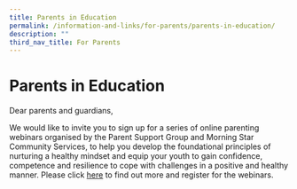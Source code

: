 ```yaml
---
title: Parents in Education
permalink: /information-and-links/for-parents/parents-in-education/
description: ""
third_nav_title: For Parents
---
```

Parents in Education
====================

  

Dear parents and guardians,

  

We would like to invite you to sign up for a series of online parenting webinars organised by the Parent Support Group and Morning Star Community Services, to help you develop the foundational principles of nurturing a healthy mindset and equip your youth to gain confidence, competence and resilience to cope with challenges in a positive and healthy manner. Please click [here](https://www.morningstar.org.sg/triple-p/l2-sec-run-8/) to find out more and register for the webinars.